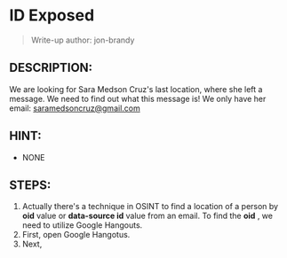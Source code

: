 # ID Exposed
> Write-up author: jon-brandy
## DESCRIPTION:
We are looking for Sara Medson Cruz's last location, where she left a message. We need to find out what this message is! We only have her email: saramedsoncruz@gmail.com
## HINT:
- NONE
## STEPS:
1. Actually there's a technique in OSINT to find a location of a person by **oid** value or **data-source id** value from an email. To find the **oid** , we need to utilize Google Hangouts.
2. First, open Google Hangotus.
3. Next, 
